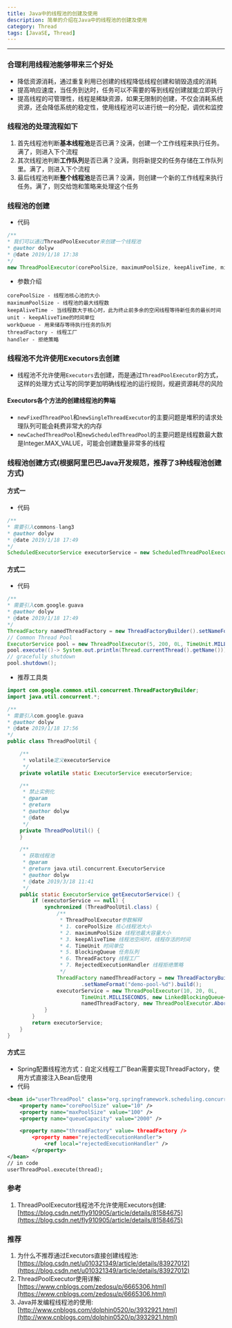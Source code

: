```yaml
---
title: Java中的线程池的创建及使用
description: 简单的介绍在Java中的线程池的创建及使用
category: Thread
tags: [JavaSE, Thread]
---
```


-----

### 合理利用线程池能够带来三个好处

* 降低资源消耗，通过重复利用已创建的线程降低线程创建和销毁造成的消耗
* 提高响应速度，当任务到达时，任务可以不需要的等到线程创建就能立即执行
* 提高线程的可管理性，线程是稀缺资源，如果无限制的创建，不仅会消耗系统资源，还会降低系统的稳定性，使用线程池可以进行统一的分配，调优和监控

### 线程池的处理流程如下

1. 首先线程池判断**基本线程池**是否已满？没满，创建一个工作线程来执行任务。满了，则进入下个流程
2. 其次线程池判断**工作队列**是否已满？没满，则将新提交的任务存储在工作队列里。满了，则进入下个流程
3. 最后线程池判断**整个线程池**是否已满？没满，则创建一个新的工作线程来执行任务。满了，则交给饱和策略来处理这个任务

### 线程池的创建

* 代码

```java
/**
* 我们可以通过ThreadPoolExecutor来创建一个线程池
* @author dolyw
* @date 2019/1/18 17:38
*/
new ThreadPoolExecutor(corePoolSize, maximumPoolSize, keepAliveTime, milliseconds, runnableTaskQueue, threadFactory, handler);
```

* 参数介绍

```
corePoolSize - 线程池核心池的大小
maximumPoolSize - 线程池的最大线程数
keepAliveTime - 当线程数大于核心时，此为终止前多余的空闲线程等待新任务的最长时间
unit - keepAliveTime的时间单位
workQueue - 用来储存等待执行任务的队列
threadFactory - 线程工厂
handler - 拒绝策略
```

### 线程池不允许使用Executors去创建

* 线程池不允许使用`Executors`去创建，而是通过`ThreadPoolExecutor`的方式，这样的处理方式让写的同学更加明确线程池的运行规则，规避资源耗尽的风险

#### Executors各个方法的创建线程池的弊端

* `newFixedThreadPool`和`newSingleThreadExecutor`的主要问题是堆积的请求处理队列可能会耗费非常大的内存
* `newCachedThreadPool`和`newScheduledThreadPool`的主要问题是线程数最大数是Integer.MAX_VALUE，可能会创建数量非常多的线程

### 线程池创建方式(根据阿里巴巴Java开发规范，推荐了3种线程池创建方式)

#### 方式一

* 代码

```java
/**
* 需要引入commons-lang3
* @author dolyw
* @date 2019/1/18 17:49
*/
ScheduledExecutorService executorService = new ScheduledThreadPoolExecutor(1, new BasicThreadFactory.Builder().namingPattern("example-schedule-pool-%d").daemon(true).build());
```

#### 方式二

* 代码

```java
/**
* 需要引入com.google.guava
* @author dolyw
* @date 2019/1/18 17:49
*/
ThreadFactory namedThreadFactory = new ThreadFactoryBuilder().setNameFormat("demo-pool-%d").build();
// Common Thread Pool
ExecutorService pool = new ThreadPoolExecutor(5, 200, 0L, TimeUnit.MILLISECONDS, new LinkedBlockingQueue<Runnable>(1024), namedThreadFactory, new ThreadPoolExecutor.AbortPolicy());
pool.execute(()-> System.out.println(Thread.currentThread().getName()));
// gracefully shutdown
pool.shutdown();
```

* 推荐工具类

```java
import com.google.common.util.concurrent.ThreadFactoryBuilder;
import java.util.concurrent.*;

/**
* 需要引入com.google.guava
* @author dolyw
* @date 2019/1/18 17:56
*/
public class ThreadPoolUtil {

    /**
     * volatile定义executorService
     */
    private volatile static ExecutorService executorService;

    /**
     * 禁止实例化
     * @param
     * @return
     * @author dolyw
     * @date
     */
    private ThreadPoolUtil() {
    }

    /**
     * 获取线程池
     * @param 
     * @return java.util.concurrent.ExecutorService
     * @author dolyw
     * @date 2019/3/18 11:41
     */
    public static ExecutorService getExecutorService() {
        if (executorService == null) {
            synchronized (ThreadPoolUtil.class) {
                /**
                 * ThreadPoolExecutor参数解释
                 * 1. corePoolSize 核心线程池大小
                 * 2. maximumPoolSize 线程池最大容量大小
                 * 3. keepAliveTime 线程池空闲时，线程存活的时间
                 * 4. TimeUnit 时间单位
                 * 5. BlockingQueue 任务队列
                 * 6. ThreadFactory 线程工厂
                 * 7. RejectedExecutionHandler 线程拒绝策略
                 */
                ThreadFactory namedThreadFactory = new ThreadFactoryBuilder()
                        .setNameFormat("demo-pool-%d").build();
                executorService = new ThreadPoolExecutor(10, 20, 0L, 
                        TimeUnit.MILLISECONDS, new LinkedBlockingQueue<Runnable>(1024), 
                        namedThreadFactory, new ThreadPoolExecutor.AbortPolicy());
            }
        }
        return executorService;
    }
}
```

#### 方式三

* Spring配置线程池方式：自定义线程工厂Bean需要实现ThreadFactory，使用方式直接注入Bean后使用
* 代码

```xml
<bean id="userThreadPool" class="org.springframework.scheduling.concurrent.ThreadPoolTaskExecutor">
    <property name="corePoolSize" value="10" />
    <property name="maxPoolSize" value="100" />
    <property name="queueCapacity" value="2000" />

    <property name="threadFactory" value= threadFactory />
        <property name="rejectedExecutionHandler">
            <ref local="rejectedExecutionHandler" />
        </property>
</bean>
// in code
userThreadPool.execute(thread);
```

### 参考

1. ThreadPoolExecutor线程池不允许使用Executors创建:[https://blog.csdn.net/fly910905/article/details/81584675](https://blog.csdn.net/fly910905/article/details/81584675)

### 推荐

1. 为什么不推荐通过Executors直接创建线程池:[https://blog.csdn.net/u010321349/article/details/83927012](https://blog.csdn.net/u010321349/article/details/83927012)
2. ThreadPoolExecutor使用详解:[https://www.cnblogs.com/zedosu/p/6665306.html](https://www.cnblogs.com/zedosu/p/6665306.html)
3. Java并发编程线程池的使用:[http://www.cnblogs.com/dolphin0520/p/3932921.html](http://www.cnblogs.com/dolphin0520/p/3932921.html)